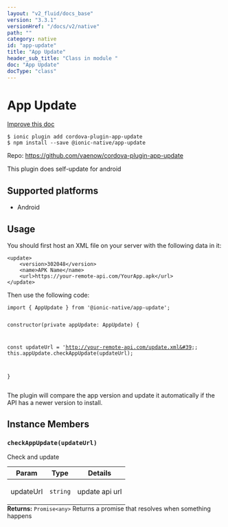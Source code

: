 ```yaml
---
layout: "v2_fluid/docs_base"
version: "3.3.1"
versionHref: "/docs/v2/native"
path: ""
category: native
id: "app-update"
title: "App Update"
header_sub_title: "Class in module "
doc: "App Update"
docType: "class"
---
```


<h1 class="api-title">App Update</h1>

<a class="improve-v2-docs" href="http://github.com/driftyco/ionic-native/edit/master/src/@ionic-native/plugins/app-update/index.ts#L1">
  Improve this doc
</a>






<pre><code class="nohighlight">$ ionic plugin add cordova-plugin-app-update
$ npm install --save @ionic-native/app-update
</code></pre>
<p>Repo:
  <a href="https://github.com/vaenow/cordova-plugin-app-update">
    https://github.com/vaenow/cordova-plugin-app-update
  </a>
</p>


<p>This plugin does self-update for android</p>




<h2>Supported platforms</h2>
<ul>
  <li>Android</li>
</ul>






<h2>Usage</h2>
<p>You should first host an XML file on your server with the following data in it:</p>
<pre><code class="lang-xml">&lt;update&gt;
    &lt;version&gt;302048&lt;/version&gt;
    &lt;name&gt;APK Name&lt;/name&gt;
    &lt;url&gt;https://your-remote-api.com/YourApp.apk&lt;/url&gt;
&lt;/update&gt;
</code></pre>
<p>Then use the following code:</p>
<pre><code>import { AppUpdate } from &#39;@ionic-native/app-update&#39;;

constructor(private appUpdate: AppUpdate) {

   const updateUrl = &#39;http://your-remote-api.com/update.xml&#39;;
   this.appUpdate.checkAppUpdate(updateUrl);

}
</code></pre>
<p>The plugin will compare the app version and update it automatically if the API has a newer version to install.</p>








<h2>Instance Members</h2>
<h3><a class="anchor" name="checkAppUpdate" href="#checkAppUpdate"></a><code>checkAppUpdate(updateUrl)</code></h3>




Check and update
<table class="table param-table" style="margin:0;">
  <thead>
  <tr>
    <th>Param</th>
    <th>Type</th>
    <th>Details</th>
  </tr>
  </thead>
  <tbody>
  <tr>
    <td>
      updateUrl</td>
    <td>
      <code>string</code>
    </td>
    <td>
      <p>update api url</p>
</td>
  </tr>
  </tbody>
</table>

<div class="return-value" markdown="1">
  <i class="icon ion-arrow-return-left"></i>
  <b>Returns:</b> <code>Promise&lt;any&gt;</code> Returns a promise that resolves when something happens
</div>





